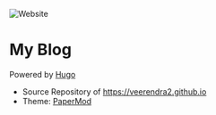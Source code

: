 ![Website](https://img.shields.io/website?down_message=Offline&up_message=Online&url=https%3A%2F%2Fveerendra2.github.io)
# My Blog
Powered by [Hugo](https://gohugo.io/)
* Source Repository of https://veerendra2.github.io
* Theme: [PaperMod](https://github.com/adityatelange/hugo-PaperMod)